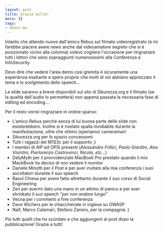 ```yaml
--- 
layout: post
title: Grazie mille!
meta: {}
tags: 
- about-me
---
```

Intanto che attendo nuove dall'amico Rebus sul filmato videoregistrato (e mi farebbe piacere avere news anche dal videoamatore segreto che si è posizionato vicino alla colonna) volevo cogliere l'occasione per ringraziare tutti i lettori che sono sopraggiunti numerosissimi alla Conferenza a InfoSecurity.  
  
Devo dire che vedere l'area demo così gremita è sicuramente una esperienza esaltante e spero proprio che molti di voi abbiano apprezzato il tema e lo svolgimento dello speech...  
  
Le slide saranno a breve disponibili sul sito di Sikurezza.org e il filmato (se la qualità dell'audio lo permetterà) non appena passata la necessaria fase di editing ed encoding...  
  
Per il resto vorrei ringraziare in ordine sparso:  
  
* L'amico Rebus perché senza di lui buona parte delle slide non esisterebbero. Inoltre si è rivelato spalla invidiabile durante la manifestazione, oltre che ottimo (speriamo) cameraman!
* Sikurezza.org per lo spazio concessomi
* Tutti i ragazzi del M1S3c per il supporto ;)
* I membri di AIP ed OPSI presenti (*Alessandro Frillici, Paolo Giardini, Alex Visintini, Pierlorenzo Castrovinci, Nicola, etc...*)
* DelyMyth per il provvidenziale MacBook Pro prestato quando il mio MackBook ha deciso di non vedere il monitor
* Daniele Minotti per il Post e per aver invitato alla mia conferenza i suoi ascoltatori durante il suo speech
* Raoul Chiesa per avere fatto altrettanto durante il suo corso di Social Engineering
* Zen per avermi dato una mano in un attimo di panico e per aver shrinkato il suo speech "*per non andare lungo*"
* Vecna per i commenti a fine conferenza
* Dave Wichers per le chiaccheirate in inglese su OWASP
* Naif, Marco Calamari, Stefano Zanero, per la compagnia :)  
  
Più tutti quelli che ho scordato e che aggiungerò al post dopo la pubblicazione! Grazie a tutti! 
